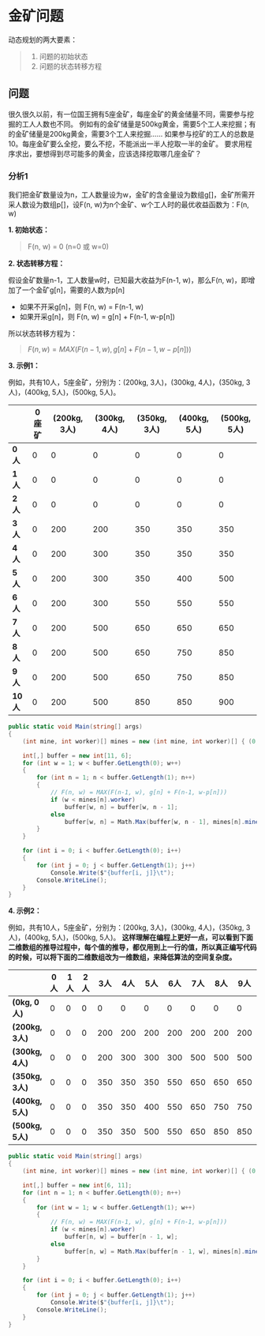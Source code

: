 # 金矿问题

动态规划的两大要素：

> 1. 问题的初始状态
> 2. 问题的状态转移方程

## 问题

很久很久以前，有一位国王拥有5座金矿，每座金矿的黄金储量不同，需要参与挖掘的工人人数也不同。
例如有的金矿储量是500kg黄金，需要5个工人来挖掘；有的金矿储量是200kg黄金，需要3个工人来挖掘……
如果参与挖矿的工人的总数是10。每座金矿要么全挖，要么不挖，不能派出一半人挖取一半的金矿。
要求用程序求出，要想得到尽可能多的黄金，应该选择挖取哪几座金矿？

### 分析1

我们把金矿数量设为n，工人数量设为w，金矿的含金量设为数组g\[\]，金矿所需开采人数设为数组p\[\]，设F(n, w)为n个金矿、w个工人时的最优收益函数为：F(n, w)

**1. 初始状态：**

> F(n, w) = 0 (n=0 或 w=0)

**2. 状态转移方程：**

假设金矿数量n-1，工人数量w时，已知最大收益为F(n-1, w)，那么F(n, w)，即增加了一个金矿g[n]，需要的人数为p[n]

- 如果不开采g[n]，则 F(n, w) = F(n-1, w)
- 如果开采g[n]，则 F(n, w) = g[n] + F(n-1, w-p[n])

所以状态转移方程为：

> $F(n, w) = MAX(F(n-1, w), g[n] + F(n-1, w-p[n]))$

**3. 示例1：**

例如，共有10人，5座金矿，分别为：(200kg, 3人)，(300kg, 4人)，(350kg, 3人)，(400kg, 5人)，(500kg, 5人)。

|  | 0座矿 | (200kg, 3人) | (300kg, 4人) | (350kg, 3人) | (400kg, 5人) | (500kg, 5人) |
| -- | -- | -- | -- | -- | -- | -- |
|  **0人** | 0 |   0 |   0 |   0 |   0 |   0 |
|  **1人** | 0 |   0 |   0 |   0 |   0 |   0 |
|  **2人** | 0 |   0 |   0 |   0 |   0 |   0 |
|  **3人** | 0 | 200 | 200 | 350 | 350 | 350 |
|  **4人** | 0 | 200 | 300 | 350 | 350 | 350 |
|  **5人** | 0 | 200 | 300 | 350 | 400 | 500 |
|  **6人** | 0 | 200 | 300 | 550 | 550 | 550 |
|  **7人** | 0 | 200 | 500 | 650 | 650 | 650 |
|  **8人** | 0 | 200 | 500 | 650 | 750 | 850 |
|  **9人** | 0 | 200 | 500 | 650 | 750 | 850 |
| **10人** | 0 | 200 | 500 | 850 | 850 | 900 |

```csharp
public static void Main(string[] args)
{
    (int mine, int worker)[] mines = new (int mine, int worker)[] { (0, 0), (200, 3), (300, 4), (350, 3), (400, 5), (500, 5) };

    int[,] buffer = new int[11, 6];
    for (int w = 1; w < buffer.GetLength(0); w++)
    {
        for (int n = 1; n < buffer.GetLength(1); n++)
        {
            // F(n, w) = MAX(F(n-1, w), g[n] + F(n-1, w-p[n]))
            if (w < mines[n].worker)
                buffer[w, n] = buffer[w, n - 1];
            else
                buffer[w, n] = Math.Max(buffer[w, n - 1], mines[n].mine + buffer[w - mines[n].worker, n - 1]);
        }
    }

    for (int i = 0; i < buffer.GetLength(0); i++)
    {
        for (int j = 0; j < buffer.GetLength(1); j++)
            Console.Write($"{buffer[i, j]}\t");
        Console.WriteLine();
    }
}
```

**4. 示例2：**

例如，共有10人，5座金矿，分别为：(200kg, 3人)，(300kg, 4人)，(350kg, 3人)，(400kg, 5人)，(500kg, 5人)。
**这样理解在编程上更好一点，可以看到下面二维数组的推导过程中，每个值的推导，都仅用到上一行的值，所以真正编写代码的时候，可以将下面的二维数组改为一维数组，来降低算法的空间复杂度。**

|  | 0人 | 1人 | 2人 | 3人 | 4人 | 5人 | 6人 | 7人 | 8人 | 9人 | 10人 |
| -- | -- | -- | -- | -- | -- | -- | -- | -- | -- | -- | -- |
| **(0kg, 0人)** | 0 | 0 | 0 |   0 |   0 |   0 |   0 |   0 |   0 |   0 |   0 |
| **(200kg, 3人)** | 0 | 0 | 0 | 200 | 200 | 200 | 200 | 200 | 200 | 200 | 200 |
| **(300kg, 4人)** | 0 | 0 | 0 | 200 | 300 | 300 | 300 | 500 | 500 | 500 | 500 |
| **(350kg, 3人)** | 0 | 0 | 0 | 350 | 350 | 350 | 550 | 650 | 650 | 650 | 850 |
| **(400kg, 5人)** | 0 | 0 | 0 | 350 | 350 | 400 | 550 | 650 | 750 | 750 | 850 |
| **(500kg, 5人)** | 0 | 0 | 0 | 350 | 350 | 500 | 550 | 650 | 850 | 850 | 900 |

```csharp
public static void Main(string[] args)
{
    (int mine, int worker)[] mines = new (int mine, int worker)[] { (0, 0), (200, 3), (300, 4), (350, 3), (400, 5), (500, 5) };

    int[,] buffer = new int[6, 11];
    for (int n = 1; n < buffer.GetLength(0); n++)
    {
        for (int w = 1; w < buffer.GetLength(1); w++)
        {
            // F(n, w) = MAX(F(n-1, w), g[n] + F(n-1, w-p[n]))
            if (w < mines[n].worker)
                buffer[n, w] = buffer[n - 1, w];
            else
                buffer[n, w] = Math.Max(buffer[n - 1, w], mines[n].mine + buffer[n - 1, w - mines[n].worker]);
        }
    }

    for (int i = 0; i < buffer.GetLength(0); i++)
    {
        for (int j = 0; j < buffer.GetLength(1); j++)
            Console.Write($"{buffer[i, j]}\t");
        Console.WriteLine();
    }
}
```

